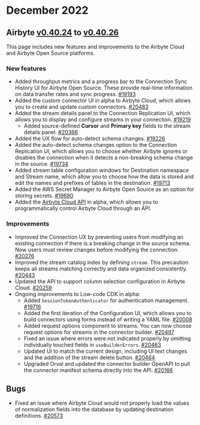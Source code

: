 # December 2022
## Airbyte [v0.40.24](https://github.com/airbytehq/airbyte/releases/tag/v0.40.24) to [v0.40.26](https://github.com/airbytehq/airbyte/releases/tag/v0.40.26)

This page includes new features and improvements to the Airbyte Cloud and Airbyte Open Source platforms. 

### New features
* Added throughput metrics and a progress bar to the Connection Sync History UI for Airbyte Open Source. These provide real-time information on data transfer rates and sync progress. [#19193](https://github.com/airbytehq/airbyte/pull/19193)
* Added the custom connector UI in alpha to Airbyte Cloud, which allows you to create and update custom connectors. [#20483](https://github.com/airbytehq/airbyte/pull/20483)
* Added the stream details panel to the Connection Replication UI, which allows you to display and configure streams in your connection. [#19219](https://github.com/airbytehq/airbyte/pull/19219)
    * Added source-defined **Cursor** and **Primary key** fields to the stream details panel. [#20366](https://github.com/airbytehq/airbyte/pull/20366) 
* Added the UX flow for auto-detect schema changes. [#19226](https://github.com/airbytehq/airbyte/pull/19226)
* Added the auto-detect schema changes option to the Connection Replication UI, which allows you to choose whether Airbyte ignores or disables the connection when it detects a non-breaking schema change in the source. [#19734](https://github.com/airbytehq/airbyte/pull/19734)
* Added stream table configuration windows for Destination namespace and Stream name, which allow you to choose how the data is stored and edit the names and prefixes of tables in the destination. [#19713](https://github.com/airbytehq/airbyte/pull/19713)
* Added the AWS Secret Manager to Airbyte Open Source as an option for storing secrets. [#19690](https://github.com/airbytehq/airbyte/pull/19690)
* Added the [Airbyte Cloud API](http://reference.airbyte.com/) in alpha, which allows you to programmatically control Airbyte Cloud through an API.

### Improvements
* Improved the Connection UX by preventing users from modifying an existing connection if there is a breaking change in the source schema. Now users must review changes before modifying the connection. [#20276](https://github.com/airbytehq/airbyte/pull/20276)
* Improved the stream catalog index by defining `stream`. This precaution keeps all streams matching correctly and data organized consistently. [#20443](https://github.com/airbytehq/airbyte/pull/20443)
* Updated the API to support column selection configuration in Airbyte Cloud. [#20259](https://github.com/airbytehq/airbyte/pull/20259)
* Ongoing improvements to Low-code CDK in alpha:
    * Added `SessionTokenAuthenticator` for authentication management. [#19716](https://github.com/airbytehq/airbyte/pull/19716)
    * Added the first iteration of the Configuration UI, which allows you to build connectors using forms instead of writing a YAML file. [#20008](https://github.com/airbytehq/airbyte/pull/20008)
    * Added request options component to streams. You can now choose request options for streams in the connector builder. [#20497](https://github.com/airbytehq/airbyte/pull/20497)
    * Fixed an issue where errors were not indicated properly by omitting individually touched fields in `useBuilderErrors`. [#20463](https://github.com/airbytehq/airbyte/pull/20463)
    * Updated UI to match the current design, including UI text changes and the addition of the stream delete button. [#20464](https://github.com/airbytehq/airbyte/pull/20464)
    * Upgraded Orval and updated the connector builder OpenAPI to pull the connector manifest schema directly into the API. [#20166](https://github.com/airbytehq/airbyte/pull/20166)

## Bugs
* Fixed an issue where Airbyte Cloud would not properly load the values of normalization fields into the database by updating destination definitions. [#20573](https://github.com/airbytehq/airbyte/pull/20573)
